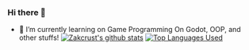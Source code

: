 ### Hi there 👋
- 🌱 I’m currently learning on Game Programming On Godot, OOP, and other stuffs!
[![Zakcrust's github stats](https://github-readme-stats.vercel.app/api?username=zakcrust&count_private=true)](https://github.com/anuraghazra/github-readme-stats)
[![Top Languages Used](https://github-readme-stats.vercel.app/api/top-langs/?username=zakcrust)](https://github.com/anuraghazra/github-readme-stats)
<!--
**Zakcrust/zakcrust** is a ✨ _special_ ✨ repository because its `README.md` (this file) appears on your GitHub profile.

Here are some ideas to get you started:

- 🔭 I’m currently working on ...
- 🌱 I’m currently learning ...
- 👯 I’m looking to collaborate on ...
- 🤔 I’m looking for help with ...
- 💬 Ask me about ...
- 📫 How to reach me: ...
- 😄 Pronouns: ...
- ⚡ Fun fact: ...
-->
